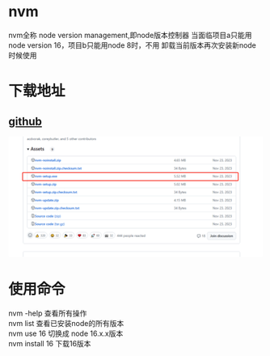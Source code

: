 # nvm
nvm全称 node version management,即node版本控制器
当面临项目a只能用node version 16，项目b只能用node 8时，不用
卸载当前版本再次安装新node时候使用

# 下载地址
## [github](https://www.aliyundrive.com/s/ytNSqYGU78g)
![alt text](image.png)

# 使用命令
nvm -help 查看所有操作\
nvm list 查看已安装node的所有版本\
nvm use 16 切换成 node 16.x.x版本\
nvm install 16 下载16版本